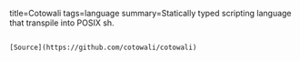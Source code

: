 title=Cotowali
tags=language
summary=Statically typed scripting language that transpile into POSIX sh.
~~~~~~

[Source](https://github.com/cotowali/cotowali)
